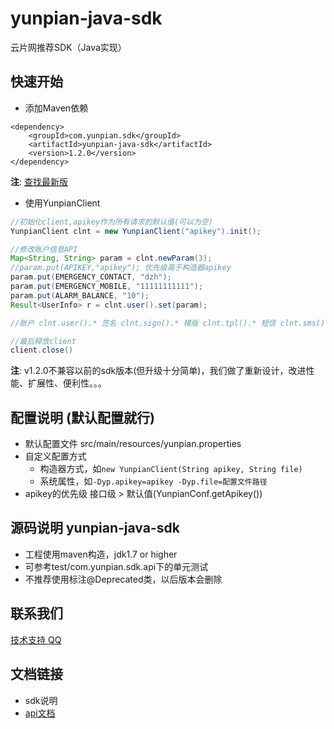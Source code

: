 yunpian-java-sdk
================================
云片网推荐SDK（Java实现）

## 快速开始

- 添加Maven依赖

```
<dependency>
	<groupId>com.yunpian.sdk</groupId>
    <artifactId>yunpian-java-sdk</artifactId>
    <version>1.2.0</version>
</dependency>
```
**注**: [查找最新版](http://search.maven.org/#search%7Cga%7C1%7Cyunpian-java-sdk)

- 使用YunpianClient

```java
//初始化client,apikey作为所有请求的默认值(可以为空)
YunpianClient clnt = new YunpianClient("apikey").init();

//修改账户信息API
Map<String, String> param = clnt.newParam(3);
//param.put(APIKEY,"apikey"); 优先级高于构造器apikey
param.put(EMERGENCY_CONTACT, "dzh");
param.put(EMERGENCY_MOBILE, "11111111111");
param.put(ALARM_BALANCE, "10");
Result<UserInfo> r = clnt.user().set(param);

//账户 clnt.user().* 签名 clnt.sign().* 模版 clnt.tpl().* 短信 clnt.sms().* 语音 clnt.voice().* 流量 clnt.flow().* 隐私通话 clnt.call().*

//最后释放client
client.close() 
```
**注**: v1.2.0不兼容以前的sdk版本(但升级十分简单)，我们做了重新设计，改进性能、扩展性、便利性。。。

## 配置说明 (默认配置就行)

- 默认配置文件 src/main/resources/yunpian.properties
- 自定义配置方式
	- 构造器方式，如`new YunpianClient(String apikey, String file)`
	- 系统属性，如`-Dyp.apikey=apikey -Dyp.file=配置文件路径`
- apikey的优先级 接口级 > 默认值(YunpianConf.getApikey())

## 源码说明 yunpian-java-sdk
- 工程使用maven构造，jdk1.7 or higher
- 可参考test/com.yunpian.sdk.api下的单元测试
- 不推荐使用标注@Deprecated类，以后版本会删除

## 联系我们
[技术支持 QQ](https://static.meiqia.com/dist/standalone.html?eid=30951&groupid=0d20ab23ab4702939552b3f81978012f&metadata={"name":"github"})

## 文档链接
- sdk说明
- [api文档](https://www.yunpian.com/api2.0/guide.html)

